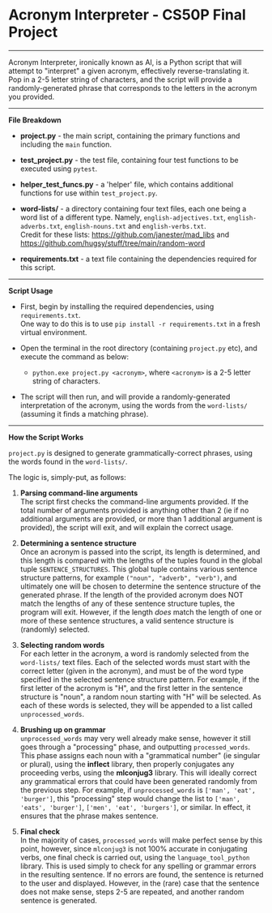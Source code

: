 # Acronym Interpreter - CS50P Final Project
---

Acronym Interpreter, ironically known as AI, is a Python script that will attempt to "interpret" a given acronym, effectively reverse-translating it.
<br>Pop in a 2-5 letter string of characters, and the script will provide a randomly-generated phrase that corresponds to the letters in the acronym you provided.

---

**File Breakdown**

- **project.py** - the main script, containing the primary functions and including the `main` function.

- **test_project.py** - the test file, containing four test functions to be executed using `pytest`.

- **helper_test_funcs.py** - a 'helper' file, which contains additional functions for use within `test_project.py`.

- **word-lists/** - a directory containing four text files, each one being a word list of a different type. Namely, `english-adjectives.txt`, `english-adverbs.txt`, `english-nouns.txt` and `english-verbs.txt`.
  <br>Credit for these lists: https://github.com/janester/mad_libs and https://github.com/hugsy/stuff/tree/main/random-word

- **requirements.txt** - a text file containing the dependencies required for this script.

---

**Script Usage**

- First, begin by installing the required dependencies, using `requirements.txt`.
  <br>One way to do this is to use `pip install -r requirements.txt` in a fresh virtual environment.

- Open the terminal in the root directory (containing `project.py` etc), and execute the command as below:

  - `python.exe project.py <acronym>`, where `<acronym>` is a 2-5 letter string of characters.

- The script will then run, and will provide a randomly-generated interpretation of the acronym, using the words from the `word-lists/` (assuming it finds a matching phrase).

---

**How the Script Works**

`project.py` is designed to generate grammatically-correct phrases, using the words found in the `word-lists/`.

The logic is, simply-put, as follows:

1. **Parsing command-line arguments**<br>
   The script first checks the command-line arguments provided. If the total number of arguments provided is anything other than 2 (ie if no additional arguments are provided, or more than 1 additional argument is provided), the script will exit, and will explain the correct usage.

2. **Determining a sentence structure**<br>
   Once an acronym is passed into the script, its length is determined, and this length is compared with the lengths of the tuples found in the global tuple `SENTENCE_STRUCTURES`. This global tuple contains various sentence structure patterns, for example `("noun", "adverb", "verb")`, and ultimately one will be chosen to determine the sentence structure of the generated phrase. If the length of the provided acronym does NOT match the lengths of any of these sentence structure tuples, the program will exit. However, if the length _does_ match the length of one or more of these sentence structures, a valid sentence structure is (randomly) selected.

3. **Selecting random words**<br>
   For each letter in the acronym, a word is randomly selected from the `word-lists/` text files. Each of the selected words must start with the correct letter (given in the acronym), and must be of the word type specified in the selected sentence structure pattern. For example, if the first letter of the acronym is "H", and the first letter in the sentence structure is "noun", a random noun starting with "H" will be selected. As each of these words is selected, they will be appended to a list called `unprocessed_words`.

4. **Brushing up on grammar**<br>
   `unprocessed_words` may very well already make sense, however it still goes through a "processing" phase, and outputting `processed_words`. This phase assigns each noun with a "grammatical number" (ie singular or plural), using the **inflect** library, then properly conjugates any proceeding verbs, using the **mlconjug3** library. This will ideally correct any grammatical errors that could have been generated randomly from the previous step. For example, if `unprocessed_words` is `['man', 'eat', 'burger']`, this "processing" step would change the list to `['man', 'eats', 'burger']`, `['men', 'eat', 'burgers']`, or similar. In effect, it ensures that the phrase makes sentence.

5. **Final check**<br>
   In the majority of cases, `processed_words` will make perfect sense by this point, however, since `mlconjug3` is not 100% accurate in conjugating verbs, one final check is carried out, using the `language_tool_python` library. This is used simply to check for any spelling or grammar errors in the resulting sentence. If no errors are found, the sentence is returned to the user and displayed. However, in the (rare) case that the sentence does not make sense, steps 2-5 are repeated, and another random sentence is generated.
